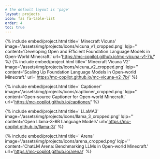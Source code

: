 ```yaml
---
# the default layout is 'page'
layout: projects
icon: fas fa-table-list
order: 4
toc: true
---
```



{% include embed/project.html title=' Minecraft Vicuna'
                               image='/assets/img/projects/icons/vicuna_v1_cropped.png'
                               lqip=''
                               content='Developing Open and Efficient Foundation Language Models in Open-World Minecraft.'
                               url='https://mc-copilot.github.io/mc-vicuna-v1-7b/' %}
{% include embed/project.html title=' Minecraft Vicuna V2'
                              image='/assets/img/projects/icons/vicuna_v2_cropped.png'
                              lqip=''
                              content='Scaling Up Foundation Language Models in Open-world Minecraft.'
                              url='https://mc-copilot.github.io/mc-vicuna-v2-7b/' %}


{% include embed/project.html title=' Captioner'
                              image='/assets/img/projects/icons/captioner_cropped.png'
                              lqip=''
                              content='Open-source Captioner for Open-world Minecraft.'
                              url='https://mc-copilot.github.io/captioner/' %}

{% include embed/project.html title=' LLaMA3'
                              image='/assets/img/projects/icons/llama_3_cropped.png'
                              lqip=''
                              content='Open Llama-3-8B Language Models'
                              url='https://mc-copilot.github.io/llama-3/' %}

{% include embed/project.html title=' Arena'
                              image='/assets/img/projects/icons/arena_cropped.png'
                              lqip=''
                              content='ChatLM Arena: Benchmarking LLMs in Open-world Minecraft.'
                              url='https://mc-copilot.github.io/arena/' %}

            

